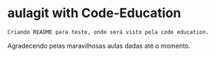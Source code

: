 # aulagit with Code-Education

```markdown 
Criando README para teste, onde será visto pela code education.
```

Agradecendo pelas maravilhosas aulas dadas até o momento.
